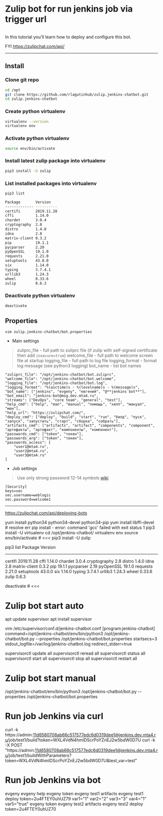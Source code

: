 # Zulip bot for run jenkins job via trigger url
```
```
In this tutorial you'll learn how to deploy and configure this bot.

FYI https://zulipchat.com/api/

***

## Install

### Clone git repo
```bash
cd /opt
git clone https://github.com/rlagutinhub/zulip.jenkins-chatbot.git
cd zulip.jenkins-chatbot
```
### Create python virtualenv
```bash
virtualenv --version
virtualenv env
```
### Activate python virtualenv
```bash
source env/bin/activate
```
### Install latest zulip package into virtualenv
```bash
pip3 install -U zulip
```
### List installed packages into virtualenv
```bash
pip3 list

Package       Version
------------- ----------
certifi       2019.11.28
cffi          1.14.0
chardet       3.0.4
cryptography  2.8
distro        1.4.0
idna          2.8
matrix-client 0.3.2
pip           19.1.1
pycparser     2.20
pyOpenSSL     19.1.0
requests      2.21.0
setuptools    43.0.0
six           1.14.0
typing        3.7.4.1
urllib3       1.24.3
wheel         0.33.6
zulip         0.6.3
```
### Deactivate python virtualenv
```bash
deactivate
```

## Properties

```vim zulip.jenkins-chatbot/bot.properties```

* Main settings

> zuliprc_file - full path to zuliprc file (if zulip with self-signed certificate then add ```insecure=true```)
> welcome_file - full path to welcome screen file at startup
> logging_file - full path to log file
> logging_format - format log message (see python3 logging)
> bot_name - list bot names

```console
"zuliprc_file": "/opt/jenkins-chatbot/bot.zuliprc",
"welcome_file": "/opt/jenkins-chatbot/bot.welcome",
"logging_file": "/opt/jenkins-chatbot/bot.log",
"logging_format": "%(asctime)s - %(levelname)s - %(message)s",
"bot_name": ["jenkins", "evgeny", "евгений", "@**jenkins bot**"],
"bot_email": "jenkins-bot@msg.dev.mta4.ru",
"streams": ["DevOps", "core team", "general", "test"],
"help_cmd": ["help", "man", "manual", "помощь", "хелп", "мануал", "ман"],
"help_url": "https://zulipchat.com/",
"deploy_cmd": ["deploy", "build", "start", "run", "билд", "пуск", "запуск", "запустить", "старт", "сборка", "собрать"],
"artifacts_cmd": ["artifacts", "artifact", "components", "component", "артефакты", "артефакт", "компоненты", "компонент"],
"passwords_cmd": ["token", "токен"],
"passwords_arg": ["token", "токен"],
"passwords_access": [
    "user1@mta4.ru",
    "user2@mta4.ru",
    "user3@mta4.ru"
]
```

* Job settings

> Use only strong password 12-14 symbols [wiki](https://en.wikipedia.org/wiki/Password_strength)

```console
[Security]
keys=sec
sec.username=weblogic
sec.password=welcome1
```

***

https://zulipchat.com/api/deploying-bots

yum install python34 python34-devel python34-pip
yum install libffi-devel # resolve err pip install - error: command 'gcc' failed with exit status 1
pip3 install -U virtualenv
cd /opt/jenkins-chatbot/
virtualenv env
source env/bin/activate # <<<
pip3 install -U zulip

pip3 list
Package       Version
------------- ----------
certifi       2019.11.28
cffi          1.14.0
chardet       3.0.4
cryptography  2.8
distro        1.4.0
idna          2.8
matrix-client 0.3.2
pip           19.1.1
pycparser     2.19
pyOpenSSL     19.1.0
requests      2.21.0
setuptools    43.0.0
six           1.14.0
typing        3.7.4.1
urllib3       1.24.3
wheel         0.33.6
zulip         0.6.3

deactivate # <<<

# Zulip bot start auto
apt update supervisor
apt install supervisor

vim /etc/supervisor/conf.d/jenkins-chatbot.conf
[program:jenkins-chatbot]
command=/opt/jenkins-chatbot/env/bin/python3 /opt/jenkins-chatbot/bot.py --properties /opt/jenkins-chatbot/bot.properties
startsecs=3
stdout_logfile=/var/log/jenkins-chatbot.log
redirect_stderr=true

supervisorctl update all
supervisorctl reread all
supervisorctl status all
supervisorctl start all
supervisorctl stop all
supervisorctl restart all

# Zulip bot start manual
/opt/jenkins-chatbot/env/bin/python3 /opt/jenkins-chatbot/bot.py --properties /opt/jenkins-chatbot/bot.properties

# Run job Jenkins via curl
curl -k https://admin:11d6580708ab66c517577edc6d0319dee1@jenkins.dev.mta4.ru/job/test1/build?token=WXL4VdN4hmIDScrPoYZnEJ2w5bdW0D7U
curl -k -X POST "https://admin:11d6580708ab66c517577edc6d0319dee1@jenkins.dev.mta4.ru/job/test1/buildWithParameters?token=WXL4VdN4hmIDScrPoYZnEJ2w5bdW0D7U&test_var=test"

# Run job Jenkins via bot
evgeny
evgeny help
evgeny token
evgeny test1 artifacts
evgeny test1 deploy token=2u4FTEY0uhUZ79 var1="1" var2="2" var3="3" var4="1" var5="true"
evgeny token
evgeny test2 artifacts
evgeny test2 deploy token=2u4FTEY0uhUZ70
